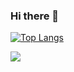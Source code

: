 ### Hi there 👋


[![Top Langs](https://github-readme-stats.vercel.app/api/top-langs/?username=NakajimaDaniel&langs_count=8&layout=compact)](https://github.com/anuraghazra/github-readme-stats)

<a href="https://github.com/anuraghazra/github-readme-stats">
  <img align="center" src="https://github-readme-stats.vercel.app/api/top-langs/?username=NakajimaDaniel&langs_count=8&layout=compact" />
</a>
